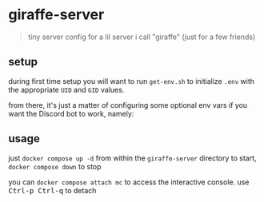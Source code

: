 # giraffe-server

> tiny server config for a lil server i call "giraffe" (just for a few friends)

## setup

during first time setup you will want to run `get-env.sh` to initialize `.env` with the appropriate `UID` and `GID` values.

from there, it's just a matter of configuring some optional env vars if you want the Discord bot to work, namely:

## usage

just `docker compose up -d` from within the `giraffe-server` directory to start, `docker compose down` to stop

you can `docker compose attach mc` to access the interactive console. use <kbd>Ctrl-p Ctrl-q</kbd> to detach
